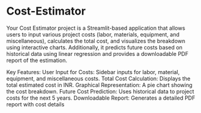 # Cost-Estimator
Your Cost Estimator project is a Streamlit-based application that allows users to input various project costs (labor, materials, equipment, and miscellaneous), calculates the total cost, and visualizes the breakdown using interactive charts. Additionally, it predicts future costs based on historical data using linear regression and provides a downloadable PDF report of the estimation.

Key Features:
User Input for Costs: Sidebar inputs for labor, material, equipment, and miscellaneous costs.
Total Cost Calculation: Displays the total estimated cost in INR.
Graphical Representation: A pie chart showing the cost breakdown.
Future Cost Prediction: Uses historical data to project costs for the next 5 years.
Downloadable Report: Generates a detailed PDF report with cost details
